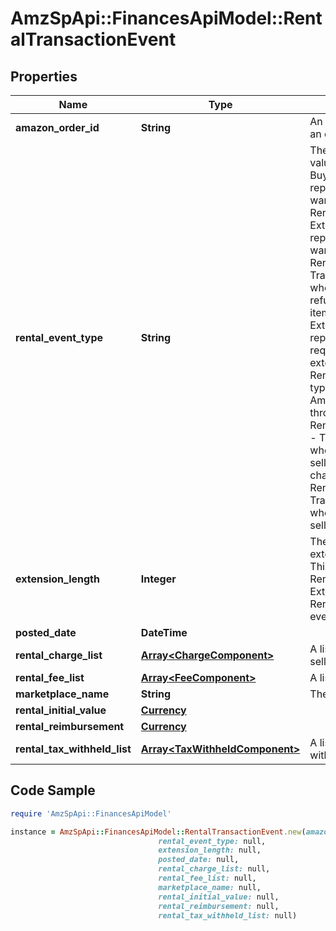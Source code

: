 # AmzSpApi::FinancesApiModel::RentalTransactionEvent

## Properties

Name | Type | Description | Notes
------------ | ------------- | ------------- | -------------
**amazon_order_id** | **String** | An Amazon-defined identifier for an order. | [optional] 
**rental_event_type** | **String** | The type of rental event.  Possible values:  * RentalCustomerPayment-Buyout - Transaction type that represents when the customer wants to buy out a rented item.  * RentalCustomerPayment-Extension - Transaction type that represents when the customer wants to extend the rental period.  * RentalCustomerRefund-Buyout - Transaction type that represents when the customer requests a refund for the buyout of the rented item.  * RentalCustomerRefund-Extension - Transaction type that represents when the customer requests a refund over the extension on the rented item.  * RentalHandlingFee - Transaction type that represents the fee that Amazon charges sellers who rent through Amazon.  * RentalChargeFailureReimbursement - Transaction type that represents when Amazon sends money to the seller to compensate for a failed charge.  * RentalLostItemReimbursement - Transaction type that represents when Amazon sends money to the seller to compensate for a lost item. | [optional] 
**extension_length** | **Integer** | The number of days that the buyer extended an already rented item. This value is only returned for RentalCustomerPayment-Extension and RentalCustomerRefund-Extension events. | [optional] 
**posted_date** | **DateTime** |  | [optional] 
**rental_charge_list** | [**Array&lt;ChargeComponent&gt;**](ChargeComponent.md) | A list of charge information on the seller&#39;s account. | [optional] 
**rental_fee_list** | [**Array&lt;FeeComponent&gt;**](FeeComponent.md) | A list of fee component information. | [optional] 
**marketplace_name** | **String** | The name of the marketplace. | [optional] 
**rental_initial_value** | [**Currency**](Currency.md) |  | [optional] 
**rental_reimbursement** | [**Currency**](Currency.md) |  | [optional] 
**rental_tax_withheld_list** | [**Array&lt;TaxWithheldComponent&gt;**](TaxWithheldComponent.md) | A list of information about taxes withheld. | [optional] 

## Code Sample

```ruby
require 'AmzSpApi::FinancesApiModel'

instance = AmzSpApi::FinancesApiModel::RentalTransactionEvent.new(amazon_order_id: null,
                                 rental_event_type: null,
                                 extension_length: null,
                                 posted_date: null,
                                 rental_charge_list: null,
                                 rental_fee_list: null,
                                 marketplace_name: null,
                                 rental_initial_value: null,
                                 rental_reimbursement: null,
                                 rental_tax_withheld_list: null)
```


